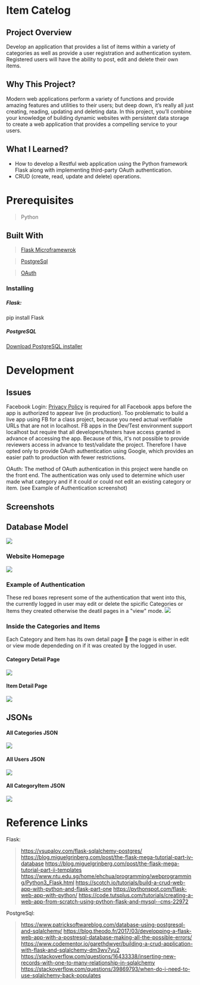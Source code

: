 # Item Catelog 

## Project Overview
Develop an application that provides a list of items within a variety of categories as well as provide a user registration and authentication system. Registered users will have the ability to post, edit and delete their own items.


## Why This Project?
Modern web applications perform a variety of functions and provide amazing features and utilities to their users; but deep down, it’s really all just creating, reading, updating and deleting data. In this project, you’ll combine your knowledge of building dynamic websites with persistent data storage to create a web application that provides a compelling service to your users.


## What I Learned?
- How to develop a Restful web application using the Python framework Flask along with implementing third-party OAuth authentication. 
- CRUD (create, read, update and delete) operations.

# Prerequisites

 > Python
 
## Built With 
>[Flask Microframewrok](http://flask.pocoo.org/)

>[PostgreSql](https://www.postgresql.org/)

>[OAuth](https://oauth.net/code/python/)

### Installing
##### Flask: 
pip install Flask

##### PostgreSQL
[Download PostgreSQL installer](http://www.postgresqltutorial.com/install-postgresql/)


# Development

## Issues
Facebook Login: [Privacy Policy](https://www.termsfeed.com/blog/privacy-policy-url-facebook-app/
) is required for all Facebook apps before the app is authorized to appear live (in production). Too problematic to build a live app using FB for a class project, because you need actual verifiable URLs that are not in localhost.  FB apps in the Dev/Test environment support localhost but require that all developers/testers have access granted in advance of accessing the app.  Because of this, it's not possible to provide reviewers access in advance to test/validate the project.  Therefore I have opted only to provide OAuth authentication using Google, which provides an easier path to production with fewer restrictions.

OAuth: The method of OAuth authentication in this project were handle on the front end. The authentication was only used to determine which user made what category and if it could or could not edit an existing category or item. (see Example of Authentication screenshot)

## Screenshots
## Database Model 
<img src="ScreenShots/database_model.jpg">

### Website Homepage
<img src="ScreenShots/pic0.jpg">

### Example of Authentication
These red boxes represent some of the authentication that went into this, the currently logged in user may edit or delete the spicific Categories or Items they created otherwise the deatil pages in a "view" mode.
<img src="ScreenShots/pic1.jpg">
### Inside the Categories and Items
Each Category and Item has its own detail page 📃 the page is either in edit or view mode dependeding on if it was created by the logged in user.
#### Category Detail Page
<img src="ScreenShots/pic3.jpg">

#### Item Detail Page
<img src="ScreenShots/pic3.jpg">

## JSONs
#### All Categories JSON
<img src="ScreenShots/Category_ALL_JSON.jpg">

#### All Users JSON
<img src="ScreenShots/Users_JSON.jpg">

#### All CategoryItem JSON
<img src="ScreenShots/Category_Item_JSON.jpg">

# Reference Links
Flask:
> https://vsupalov.com/flask-sqlalchemy-postgres/
https://blog.miguelgrinberg.com/post/the-flask-mega-tutorial-part-iv-database
https://blog.miguelgrinberg.com/post/the-flask-mega-tutorial-part-ii-templates
https://www.ntu.edu.sg/home/ehchua/programming/webprogramming/Python3_Flask.html
https://scotch.io/tutorials/build-a-crud-web-app-with-python-and-flask-part-one
https://pythonspot.com/flask-web-app-with-python/
https://code.tutsplus.com/tutorials/creating-a-web-app-from-scratch-using-python-flask-and-mysql--cms-22972

PostgreSql:
> https://www.patricksoftwareblog.com/database-using-postgresql-and-sqlalchemy/
https://blog.theodo.fr/2017/03/developping-a-flask-web-app-with-a-postresql-database-making-all-the-possible-errors/
https://www.codementor.io/garethdwyer/building-a-crud-application-with-flask-and-sqlalchemy-dm3wv7yu2
https://stackoverflow.com/questions/16433338/inserting-new-records-with-one-to-many-relationship-in-sqlalchemy
https://stackoverflow.com/questions/39869793/when-do-i-need-to-use-sqlalchemy-back-populates








